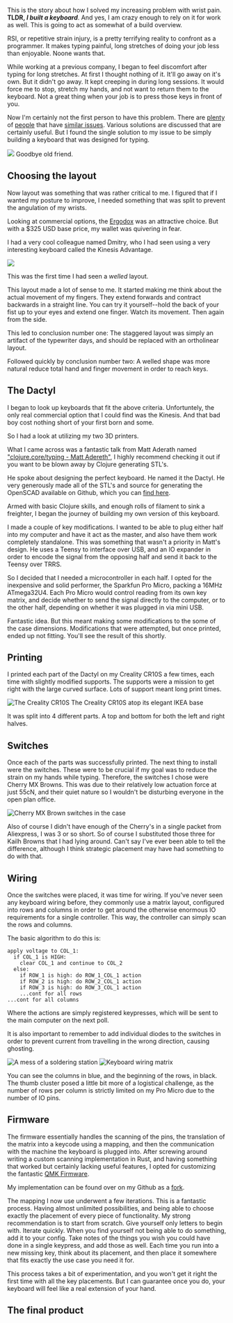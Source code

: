 This is the story about how I solved my increasing problem with wrist pain. **TLDR, *I built a keyboard***. And yes, I am crazy enough to rely on it for work as well. This is going to act as somewhat of a build overview.

RSI, or repetitive strain injury, is a pretty terrifying reality to confront as a programmer. It makes typing painful, long stretches of doing your job less than enjoyable. Noone wants that.

While working at a previous company, I began to feel discomfort after typing for long stretches. At first I thought nothing of it. It'll go away on it's own. But it didn't go away. It kept creeping in during long sessions. It would force me to stop, stretch my hands, and not want to return them to the keyboard. Not a great thing when your job is to press those keys in front of you.

Now I'm certainly not the first person to have this problem. There are [plenty](https://blog.evanweaver.com/2012/09/05/a-programmers-guide-to-healing-rsi/) of [people](https://mdlayher.com/blog/a-programmers-journey-with-rsi/) that have [similar issues](https://julie.io/writing/beating-programmers-rsi/). Various solutions are discussed that are certainly useful. But I found the single solution to my issue to be simply building a keyboard that was designed for typing.

![](https://imgur.com/fbqTfma.jpg)
Goodbye old friend.

## Choosing the layout

Now layout was something that was rather critical to me. I figured that if I wanted my posture to improve, I needed something that was split to prevent the angulation of my wrists.

Looking at commercial options, the [Ergodox](https://ergodox-ez.com/) was an attractive choice. But with a $325 USD base price, my wallet was quivering in fear.

I had a very cool colleague named Dmitry, who I had seen using a very interesting keyboard called the Kinesis Advantage.

![](https://imgur.com/XLyfMaf.jpg)

This was the first time I had seen a *welled* layout. 

This layout made a lot of sense to me. It started making me think about the actual movement of my fingers. They extend forwards and contract backwards in a straight line. You can try it yourself--hold the back of your fist up to your eyes and extend one finger. Watch its movement. Then again from the side. 

This led to conclusion number one: The staggered layout was simply an artifact of the typewriter days, and should be replaced with an ortholinear layout.

Followed quickly by conclusion number two: A welled shape was more natural reduce total hand and finger movement in order to reach keys.

## The Dactyl

I began to look up keyboards that fit the above criteria. Unfortuntely, the only real commercial option that I could find was the Kinesis. And that bad boy cost nothing short of your first born and some.

So I had a look at utilizing my two 3D printers.

What I came across was a fantastic talk from Matt Aderath named ["clojure.core/typing - Matt Adereth"](https://www.youtube.com/watch?v=uk3A41U0iO4), I highly recommend checking it out if you want to be blown away by Clojure generating STL's. 

He spoke about designing the perfect keyboard. He named it the Dactyl. He very generously made all of the STL's and source for generating the OpenSCAD available on Github, which you can [find here](https://github.com/adereth/dactyl-keyboard).

Armed with basic Clojure skills, and enough rolls of filament to sink a freighter, I began the journey of building my own version of this keyboard.

I made a couple of key modifications. I wanted to be able to plug either half into my computer and have it act as the master, and also have them work completely standalone. This was something that wasn't a priority in Matt's design. He uses a Teensy to interface over USB, and an IO expander in order to encode the signal from the opposing half and send it back to the Teensy over TRRS.

So I decided that I needed a microcontroller in each half. I opted for the inexpensive and solid performer, the Sparkfun Pro Micro, packing a 16MHz ATmega32U4. Each Pro Micro would control reading from its own key matrix, and decide whether to send the signal directly to the computer, or to the other half, depending on whether it was plugged in via mini USB.

Fantastic idea. But this meant making some modifications to the some of the case dimensions. Modifications that were attempted, but once printed, ended up not fitting. You'll see the result of this shortly.

## Printing

I printed each part of the Dactyl on my Creality CR10S a few times, each time with slightly modified supports. The supports were a mission to get right with the large curved surface. Lots of support meant long print times.

![The Creality CR10S](https://imgur.com/jDF6mCb.jpg)
The Creality CR10S atop its elegant IKEA base

It was split into 4 different parts. A top and bottom for both the left and right halves.

## Switches

Once each of the parts was successfully printed. The next thing to install were the switches. These were to be crucial if my goal was to reduce the strain on my hands while typing. Therefore, the switches I chose were Cherry MX Browns. This was due to their relatively low actuation force at just 55cN, and their quiet nature so I wouldn't be disturbing everyone in the open plan office.

![Cherry MX Brown switches in the case](https://imgur.com/LCkK039.jpg)

Also of course I didn't have enough of the Cherry's in a single packet from Aliexpress, I was 3 or so short. So of course I substituted those three for Kailh Browns that I had lying around. Can't say I've ever been able to tell the difference, although I think strategic placement may have had something to do with that.

## Wiring

Once the switches were placed, it was time for wiring. If you've never seen any keyboard wiring before, they commonly use a matrix layout, configured into rows and columns in order to get around the otherwise enormous IO requirements for a single controller. This way, the controller can simply scan the rows and columns.

The basic algorithm to do this is:
```
apply voltage to COL_1:
  if COL_1 is HIGH:
    clear COL_1 and continue to COL_2
  else:
    if ROW_1 is high: do ROW_1_COL_1 action
    if ROW_2 is high: do ROW_2_COL_1 action
    if ROW_3 is high: do ROW_3_COL_1 action
    ...cont for all rows
...cont for all columns
```

Where the actions are simply registered keypresses, which will be sent to the main computer on the next poll.

It is also important to remember to add individual diodes to the switches in order to prevent current from travelling in the wrong direction, causing ghosting.

![A mess of a soldering station](https://imgur.com/JhZfSgm.jpg)
![Keyboard wiring matrix](https://imgur.com/9vAYUkx.jpg)

You can see the columns in blue, and the beginning of the rows, in black. The thumb cluster posed a little bit more of a logistical challenge, as the number of rows per column is strictly limited on my Pro Micro due to the number of IO pins.

## Firmware

The firmware essentially handles the scanning of the pins, the translation of the matrix into a keycode using a mapping, and then the communication with the machine the keyboard is plugged into. After screwing around writing a custom scanning implementation in Rust, and having something that worked but certainly lacking useful features, I opted for customizing the fantastic [QMK Firmware](https://github.com/qmk/qmk_firmware). 

My implementation can be found over on my Github as a [fork](https://github.com/tomarrell/qmk_firmware).

The mapping I now use underwent a few iterations. This is a fantastic process. Having almost unlimited possibilities, and being able to choose exactly the placement of every piece of functionality. My strong recommendation is to start from scratch. Give yourself only letters to begin with. Iterate quickly. When you find yourself not being able to do something, add it to your config. Take notes of the things you wish you could have done in a single keypress, and add those as well. Each time you run into a new missing key, think about its placement, and then place it somewhere that fits exactly the use case you need it for.

This process takes a bit of experimentation, and you won't get it right the first time with all the key placements. But I can guarantee once you do, your keyboard will feel like a real extension of your hand.

## The final product



